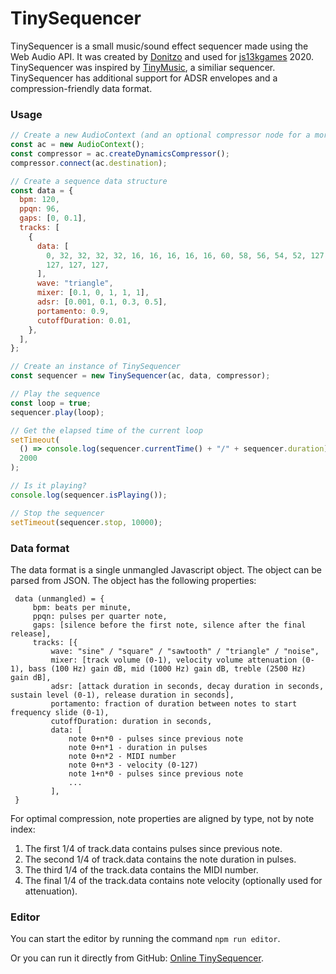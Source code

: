 # TinySequencer

TinySequencer is a small music/sound effect sequencer made using the Web Audio API. It was created by [Donitzo](https://github.com/Donitzo/tinysequencer.js) and used for [js13kgames](https://js13kgames.com/) 2020. TinySequencer was inspired by [TinyMusic](https://github.com/kevincennis/TinyMusic), a similiar sequencer. TinySequencer has additional support for ADSR envelopes and a compression-friendly data format.

### Usage

```javascript
// Create a new AudioContext (and an optional compressor node for a more level sound)
const ac = new AudioContext();
const compressor = ac.createDynamicsCompressor();
compressor.connect(ac.destination);

// Create a sequence data structure
const data = {
  bpm: 120,
  ppqn: 96,
  gaps: [0, 0.1],
  tracks: [
    {
      data: [
        0, 32, 32, 32, 32, 16, 16, 16, 16, 16, 60, 58, 56, 54, 52, 127, 127,
        127, 127, 127,
      ],
      wave: "triangle",
      mixer: [0.1, 0, 1, 1, 1],
      adsr: [0.001, 0.1, 0.3, 0.5],
      portamento: 0.9,
      cutoffDuration: 0.01,
    },
  ],
};

// Create an instance of TinySequencer
const sequencer = new TinySequencer(ac, data, compressor);

// Play the sequence
const loop = true;
sequencer.play(loop);

// Get the elapsed time of the current loop
setTimeout(
  () => console.log(sequencer.currentTime() + "/" + sequencer.duration),
  2000
);

// Is it playing?
console.log(sequencer.isPlaying());

// Stop the sequencer
setTimeout(sequencer.stop, 10000);
```

### Data format

The data format is a single unmangled Javascript object. The object can be parsed from JSON. The object has the following properties:

```
 data (unmangled) = {
     bpm: beats per minute,
     ppqn: pulses per quarter note,
     gaps: [silence before the first note, silence after the final release],
     tracks: [{
         wave: "sine" / "square" / "sawtooth" / "triangle" / "noise",
         mixer: [track volume (0-1), velocity volume attenuation (0-1), bass (100 Hz) gain dB, mid (1000 Hz) gain dB, treble (2500 Hz) gain dB],
         adsr: [attack duration in seconds, decay duration in seconds, sustain level (0-1), release duration in seconds],
         portamento: fraction of duration between notes to start frequency slide (0-1),
         cutoffDuration: duration in seconds,
         data: [
             note 0+n*0 - pulses since previous note
             note 0+n*1 - duration in pulses
             note 0+n*2 - MIDI number
             note 0+n*3 - velocity (0-127)
             note 1+n*0 - pulses since previous note
             ...
         ],
 }
```

For optimal compression, note properties are aligned by type, not by note index:

1. The first 1/4 of track.data contains pulses since previous note.
2. The second 1/4 of track.data contains the note duration in pulses.
3. The third 1/4 of the track.data contains the MIDI number.
4. The final 1/4 of the track.data contains note velocity (optionally used for attenuation).

### Editor

You can start the editor by running the command `npm run editor`.

Or you can run it directly from GitHub: [Online TinySequencer](https://felladrin.github.io/tinysequencer/index.html).
